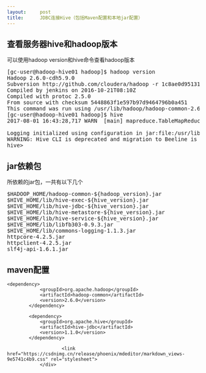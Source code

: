 ```yaml
---
layout:     post
title:      JDBC连接Hive（包括Maven配置和本地jar配置）
---
```

<div id="article_content" class="article_content clearfix csdn-tracking-statistics" data-pid="blog" data-mod="popu_307" data-dsm="post">
								            <div id="content_views" class="markdown_views prism-atom-one-dark">
							<!-- flowchart 箭头图标 勿删 -->
							<svg xmlns="http://www.w3.org/2000/svg" style="display: none;"><path stroke-linecap="round" d="M5,0 0,2.5 5,5z" id="raphael-marker-block" style="-webkit-tap-highlight-color: rgba(0, 0, 0, 0);"></path></svg>
							<h2 id="查看服务器hive和hadoop版本">查看服务器hive和hadoop版本</h2>

<p>可以使用hadoop version和hive命令查看hadoop版本</p>

<pre>[gc-user@hadoop-hive01 hadoop]$ hadoop version
Hadoop 2.6.0-cdh5.9.0
Subversion http://github.com/cloudera/hadoop -r 1c8ae0d951319fea693402c9f82449447fd27b07
Compiled by jenkins on 2016-10-21T08:10Z
Compiled with protoc 2.5.0
From source with checksum 5448863f1e597b97d9464796b0a451
This command was run using /usr/lib/hadoop/hadoop-common-2.6.0-cdh5.9.0.jar
[gc-user@hadoop-hive01 hadoop]$ hive
2017-08-01 16:43:28,717 WARN  [main] mapreduce.TableMapReduceUtil: The hbase-prefix-tree module jar containing PrefixTreeCodec is not present.  Continuing without it.

Logging initialized using configuration in jar:file:/usr/lib/hive/lib/hive-exec-1.1.0-cdh5.9.0.jar!/hive-log4j.properties
WARNING: Hive CLI is deprecated and migration to Beeline is recommended.
hive&gt; 
</pre>



<h2 id="jar依赖包">jar依赖包</h2>

<p>所依赖的jar包，一共有以下几个</p>

<pre>$HADOOP_HOME/hadoop-common-${hadoop_version}.jar
$HIVE_HOME/lib/hive-exec-${hive_version}.jar 
$HIVE_HOME/lib/hive-jdbc-${hive_version}.jar 
$HIVE_HOME/lib/hive-metastore-${hive_version}.jar  
$HIVE_HOME/lib/hive-service-${hive_version}.jar   
$HIVE_HOME/lib/libfb303-0.9.3.jar  
$HIVE_HOME/lib/commons-logging-1.1.3.jar 
httpcore-4.2.5.jar
httpclient-4.2.5.jar
slf4j-api-1.6.1.jar
</pre>



<h2 id="maven配置">maven配置</h2>



<pre class="prettyprint"><code class=" hljs xml"><span class="hljs-tag">&lt;<span class="hljs-title">dependency</span>&gt;</span>
            <span class="hljs-tag">&lt;<span class="hljs-title">groupId</span>&gt;</span>org.apache.hadoop<span class="hljs-tag">&lt;/<span class="hljs-title">groupId</span>&gt;</span>
            <span class="hljs-tag">&lt;<span class="hljs-title">artifactId</span>&gt;</span>hadoop-common<span class="hljs-tag">&lt;/<span class="hljs-title">artifactId</span>&gt;</span>
            <span class="hljs-tag">&lt;<span class="hljs-title">version</span>&gt;</span>2.6.0<span class="hljs-tag">&lt;/<span class="hljs-title">version</span>&gt;</span>
        <span class="hljs-tag">&lt;/<span class="hljs-title">dependency</span>&gt;</span>

        <span class="hljs-tag">&lt;<span class="hljs-title">dependency</span>&gt;</span>
            <span class="hljs-tag">&lt;<span class="hljs-title">groupId</span>&gt;</span>org.apache.hive<span class="hljs-tag">&lt;/<span class="hljs-title">groupId</span>&gt;</span>
            <span class="hljs-tag">&lt;<span class="hljs-title">artifactId</span>&gt;</span>hive-jdbc<span class="hljs-tag">&lt;/<span class="hljs-title">artifactId</span>&gt;</span>
            <span class="hljs-tag">&lt;<span class="hljs-title">version</span>&gt;</span>1.1.0<span class="hljs-tag">&lt;/<span class="hljs-title">version</span>&gt;</span>
        <span class="hljs-tag">&lt;/<span class="hljs-title">dependency</span>&gt;</span></code></pre>            </div>
						<link href="https://csdnimg.cn/release/phoenix/mdeditor/markdown_views-9e5741c4b9.css" rel="stylesheet">
                </div>